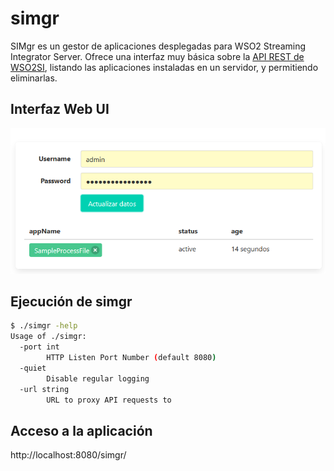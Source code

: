 # simgr

SIMgr es un gestor de aplicaciones desplegadas para WSO2 Streaming Integrator Server. Ofrece una interfaz muy básica sobre la [API REST de WSO2SI](https://docs.wso2.com/display/SP440/Siddhi+Application+Management+APIs), listando las aplicaciones instaladas en un servidor, y permitiendo eliminarlas.

## Interfaz Web UI

![simgr web UI](doc/img/screenshot.png)

## Ejecución de simgr

```bash
$ ./simgr -help
Usage of ./simgr:
  -port int
        HTTP Listen Port Number (default 8080)
  -quiet
        Disable regular logging
  -url string
        URL to proxy API requests to
```

## Acceso a la aplicación

http://localhost:8080/simgr/
